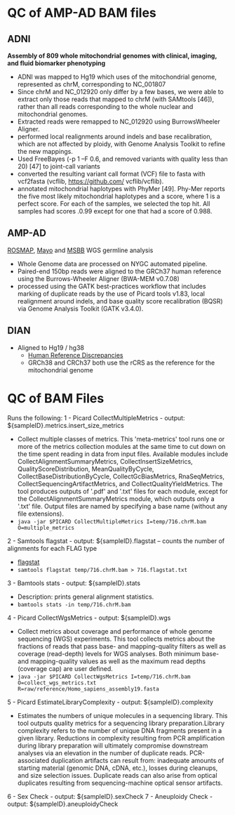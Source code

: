 # QC of AMP-AD BAM files

## ADNI
**Assembly of 809 whole mitochondrial genomes with clinical, imaging, and fluid biomarker phenotyping**

- ADNI was mapped to Hg19 which uses of the mitochondrial genome, represented as chrM, corresponding to NC_001807
- Since chrM and NC_012920 only differ by a few bases, we were able to extract only those reads that mapped to chrM (with SAMtools [46]), rather than all reads corresponding to the whole nuclear and mitochondrial genomes.
- Extracted reads were remapped to NC_012920 using BurrowsWheeler Aligner.
- performed local realignments around indels and base recalibration, which are not affected by ploidy, with Genome Analysis Toolkit to refine the new mappings.
- Used FreeBayes (-p 1 –F 0.6, and removed variants with quality less than 20) [47] to joint-call variants
- converted the resulting variant call format (VCF) file to fasta with vcf2fasta (vcflib, https://github.com/ vcflib/vcflib).
- annotated mitochondrial haplotypes with PhyMer [49]. Phy-Mer reports the five most likely mitochondrial haplotypes and a score, where 1 is a perfect score. For each of the samples, we selected the top hit. All samples had scores .0.99 except for one that had a score of 0.988.

## AMP-AD

[ROSMAP](https://www.synapse.org/#!Synapse:syn10901595), [Mayo](https://www.synapse.org/#!Synapse:syn10901601) and [MSBB](https://www.synapse.org/#!Synapse:syn10901600) WGS germline analysis
- Whole Genome data are processed on NYGC automated pipeline.
- Paired-end 150bp reads were aligned to the GRCh37 human reference using the Burrows-Wheeler Aligner (BWA-MEM v0.7.08)
- processed using the GATK best-practices workflow that includes marking of duplicate reads by the use of Picard tools v1.83, local realignment around indels, and base quality score recalibration (BQSR) via Genome Analysis Toolkit (GATK v3.4.0).

## DIAN
- Aligned to Hg19 / hg38
  - [Human Reference Discrepancies](https://gatk.broadinstitute.org/hc/en-us/articles/360035890711?id=23390#comparison)
  - GRCh38 and CRCh37 both use the rCRS as the reference for the mitochondrial genome

# QC of BAM Files

Runs the following:
1 - Picard CollectMultipleMetrics - output: ${sampleID}.metrics.insert_size_metrics
  - Collect multiple classes of metrics. This 'meta-metrics' tool runs one or more of the metrics collection modules at the same time to cut down on the time spent reading in data from input files. Available modules include CollectAlignmentSummaryMetrics, CollectInsertSizeMetrics, QualityScoreDistribution, MeanQualityByCycle, CollectBaseDistributionByCycle, CollectGcBiasMetrics, RnaSeqMetrics, CollectSequencingArtifactMetrics, and CollectQualityYieldMetrics. The tool produces outputs of '.pdf' and '.txt' files for each module, except for the CollectAlignmentSummaryMetrics module, which outputs only a '.txt' file. Output files are named by specifying a base name (without any file extensions).
  - ```java -jar $PICARD CollectMultipleMetrics I=temp/716.chrM.bam O=multiple_metrics```


2 - Samtools flagstat - output: ${sampleID}.flagstat
  – counts the number of alignments for each FLAG type
  - [flagstat](http://www.htslib.org/doc/samtools-flagstat.html)
  - ```samtools flagstat temp/716.chrM.bam > 716.flagstat.txt```

3 - Bamtools stats - output: ${sampleID}.stats
  - Description: prints general alignment statistics.
  - ```bamtools stats -in temp/716.chrM.bam```

4 - Picard CollectWgsMetrics - output: ${sampleID}.wgs
  - Collect metrics about coverage and performance of whole genome sequencing (WGS) experiments. This tool collects metrics about the fractions of reads that pass base- and mapping-quality filters as well as coverage (read-depth) levels for WGS analyses. Both minimum base- and mapping-quality values as well as the maximum read depths (coverage cap) are user defined.
  - ```java -jar $PICARD CollectWgsMetrics I=temp/716.chrM.bam O=collect_wgs_metrics.txt R=raw/reference/Homo_sapiens_assembly19.fasta```

5 - Picard EstimateLibraryComplexity - output: ${sampleID}.complexity
  - Estimates the numbers of unique molecules in a sequencing library. This tool outputs quality metrics for a sequencing library preparation.Library complexity refers to the number of unique DNA fragments present in a given library. Reductions in complexity resulting from PCR amplification during library preparation will ultimately compromise downstream analyses via an elevation in the number of duplicate reads. PCR-associated duplication artifacts can result from: inadequate amounts of starting material (genomic DNA, cDNA, etc.), losses during cleanups, and size selection issues. Duplicate reads can also arise from optical duplicates resulting from sequencing-machine optical sensor artifacts.

6 - Sex Check - output: ${sampleID}.sexCheck
7 - Aneuploidy Check - output: ${sampleID}.aneuploidyCheck

